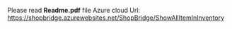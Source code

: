 Please read **Readme.pdf** file
Azure cloud Url: https://shopbridge.azurewebsites.net/ShopBridge/ShowAllItemInInventory
